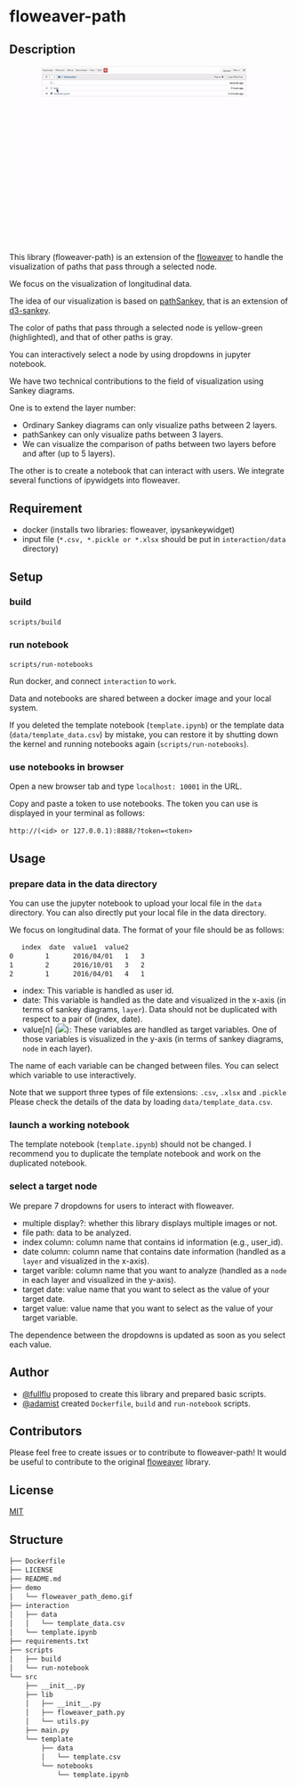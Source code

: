 # floweaver-path

## Description

![Demo](demo/floweaver_path_demo.gif)

This library (floweaver-path) is an extension of the [floweaver](https://sankeyview.readthedocs.io/en/latest/) to handle the visualization of paths that pass through a selected node.

We focus on the visualization of longitudinal data.

The idea of our visualization is based on [pathSankey](https://bl.ocks.org/jeinarsson/e37aa55c3b0e11ae6fa1), that is an extension of [d3-sankey](https://github.com/d3/d3-sankey).

The color of paths that pass through a selected node is yellow-green (highlighted), and that of other paths is gray.

You can interactively select a node by using dropdowns in jupyter notebook.

We have two technical contributions to the field of visualization using Sankey diagrams.

One is to extend the layer number:
- Ordinary Sankey diagrams can only visualize paths between 2 layers.
- pathSankey can only visualize paths between 3 layers.
- We can visualize the comparison of paths between two layers before and after (up to 5 layers).

The other is to create a notebook that can interact with users. We integrate several functions of ipywidgets into floweaver.

## Requirement

- docker (installs two libraries: floweaver, ipysankeywidget)
- input file (`*.csv, *.pickle or *.xlsx` should be put in `interaction/data` directory)

## Setup

### build

`scripts/build`

### run notebook

`scripts/run-notebooks`

Run docker, and connect `interaction` to `work`.

Data and notebooks are shared between a docker image and your local system.

If you deleted the template notebook (`template.ipynb`) or the template data (`data/template_data.csv`) by mistake, you can restore it by shutting down the kernel and running notebooks again (`scripts/run-notebooks`).

### use notebooks in browser

Open a new browser tab and type `localhost: 10001` in the URL.

Copy and paste a token to use notebooks. The token you can use is displayed in your terminal as follows:

`http://(<id> or 127.0.0.1):8888/?token=<token>`


## Usage

### prepare data in the data directory

You can use the jupyter notebook to upload your local file in the `data` directory. You can also directly put your local file in the data directory.

We focus on longitudinal data. The format of your file should be as follows:
```
   index  date  value1  value2
0        1      2016/04/01   1   3
1        2      2016/10/01   3   2
2        1      2016/04/01   4   1
```

- index: This variable is handled as user id.
- date: This variable is handled as the date and visualized in the x-axis (in terms of sankey diagrams, `layer`). Data should not be duplicated with respect to a pair of (index, date).
- value[n] (<img src="https://latex.codecogs.com/gif.latex?n&space;\in&space;\mathbb{N}">): These variables are handled as target variables. One of those variables is visualized in the y-axis (in terms of sankey diagrams, `node` in each layer).

The name of each variable can be changed between files. You can select which variable to use interactively.

Note that we support three types of file extensions: `.csv`, `.xlsx` and `.pickle`
Please check the details of the data by loading `data/template_data.csv`.

### launch a working notebook

The template notebook (`template.ipynb`) should not be changed.
I recommend you to duplicate the template notebook and work on the duplicated notebook.


### select a target node

We prepare 7 dropdowns for users to interact with floweaver.
- multiple display?: whether this library displays multiple images or not.
- file path: data to be analyzed.
- index column: column name that contains id information (e.g., user_id).
- date column: column name that contains date information (handled as a `layer` and visualized in the x-axis).
- target varible: column name that you want to analyze (handled as a `node` in each layer and visualized in the y-axis).
- target date: value name that you want to select as the value of your target date.
- target value: value name that you want to select as the value of your target variable.

The dependence between the dropdowns is updated as soon as you select each value.


## Author

- [@fullflu](https://github.com/fullflu) proposed to create this library and prepared basic scripts.
- [@adamist](https://github.com/adamist) created `Dockerfile`, `build` and `run-notebook` scripts.


## Contributors

Please feel free to create issues or to contribute to floweaver-path!
It would be useful to contribute to the original [floweaver](https://github.com/ricklupton/floweaver/blob/master/CONTRIBUTING.md) library.

## License

[MIT](https://github.com/fullflu/floweaver-path/blob/master/LICENSE)


## Structure

```
├── Dockerfile
├── LICENSE
├── README.md
├── demo
│   └── floweaver_path_demo.gif
├── interaction
│   ├── data
│   │   └── template_data.csv
│   └── template.ipynb
├── requirements.txt
├── scripts
│   ├── build
│   └── run-notebook
└── src
    ├── __init__.py
    ├── lib
    │   ├── __init__.py
    │   ├── floweaver_path.py
    │   └── utils.py
    ├── main.py
    └── template
        ├── data
        │   └── template.csv
        └── notebooks
            └── template.ipynb
```